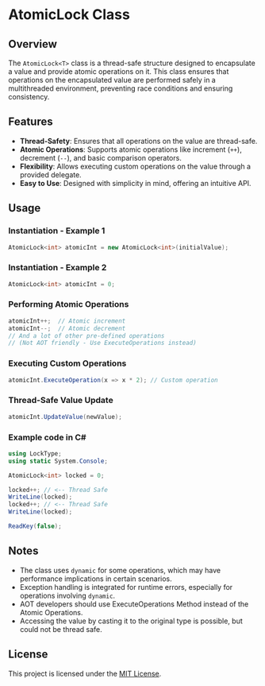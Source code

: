 # AtomicLock<T> Class

## Overview
The `AtomicLock<T>` class is a thread-safe structure designed to encapsulate a value and provide atomic operations on it. This class ensures that operations on the encapsulated value are performed safely in a multithreaded environment, preventing race conditions and ensuring consistency.

## Features
- **Thread-Safety**: Ensures that all operations on the value are thread-safe.
- **Atomic Operations**: Supports atomic operations like increment (`++`), decrement (`--`), and basic comparison operators.
- **Flexibility**: Allows executing custom operations on the value through a provided delegate.
- **Easy to Use**: Designed with simplicity in mind, offering an intuitive API.

## Usage

### Instantiation - Example 1
```csharp
AtomicLock<int> atomicInt = new AtomicLock<int>(initialValue);
```

### Instantiation - Example 2
```csharp
AtomicLock<int> atomicInt = 0;
```

### Performing Atomic Operations
```csharp
atomicInt++;  // Atomic increment
atomicInt--;  // Atomic decrement
// And a lot of other pre-defined operations
// (Not AOT friendly - Use ExecuteOperations instead)
```

### Executing Custom Operations
```csharp
atomicInt.ExecuteOperation(x => x * 2); // Custom operation
```

### Thread-Safe Value Update
```csharp
atomicInt.UpdateValue(newValue);
```

### Example code in C#
```csharp
using LockType;
using static System.Console;

AtomicLock<int> locked = 0;

locked++; // <-- Thread Safe
WriteLine(locked);
locked++; // <-- Thread Safe
WriteLine(locked);

ReadKey(false);
```

## Notes
- The class uses `dynamic` for some operations, which may have performance implications in certain scenarios.
- Exception handling is integrated for runtime errors, especially for operations involving `dynamic`.
- AOT developers should use ExecuteOperations Method instead of the Atomic Operations.
- Accessing the value by casting it to the original type is possible, but could not be thread safe.

## License
This project is licensed under the [MIT License](LICENSE).
